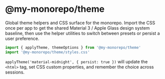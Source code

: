 # @my-monorepo/theme

Global theme helpers and CSS surface for the monorepo. Import the CSS once per app to get
the shared Material 3 / Apple Glass design system baseline, then use the helper utilities
to switch between presets or persist a user preference.

```ts
import { applyTheme, themeOptions } from '@my-monorepo/theme'
import '@my-monorepo/theme/styles.css'
```

`applyTheme('material-midnight', { persist: true })` will update the `<html>` tag, set CSS
custom properties, and remember the choice across sessions.
